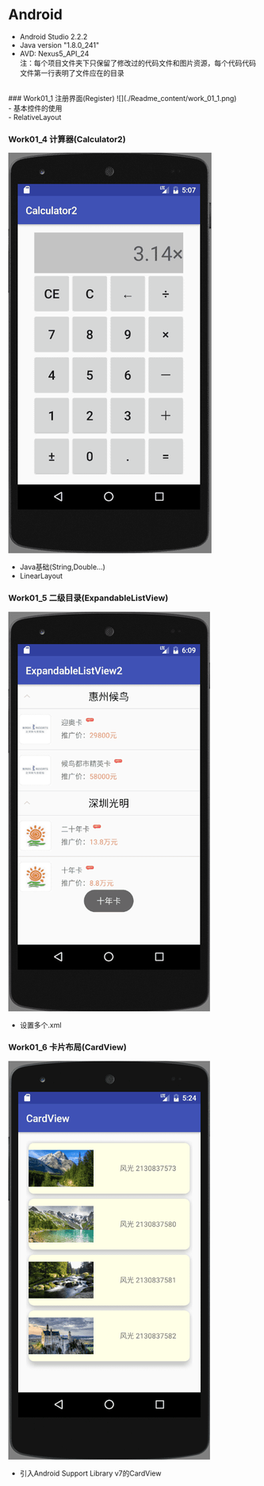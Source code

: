 # Android
- Android Studio 2.2.2 <br> 
- Java version "1.8.0_241" <br> 
- AVD: Nexus5_API_24 <br>
注：每个项目文件夹下只保留了修改过的代码文件和图片资源，每个代码代码文件第一行表明了文件应在的目录
<br> 
### Work01_1 注册界面(Register)
![](./Readme_content/work_01_1.png) <br> 
- 基本控件的使用<br>
- RelativeLayout<br> 

### Work01_4 计算器(Calculator2)
![](./Readme_content/work_01_4.png) <br> 
- Java基础(String,Double...)<br>
- LinearLayout<br> 

### Work01_5 二级目录(ExpandableListView)
![](./Readme_content/work_01_5.png) <br> 
- 设置多个.xml<br>

### Work01_6 卡片布局(CardView)
![](./Readme_content/work_01_6.png) <br> 
- 引入Android Support Library v7的CardView<br>
